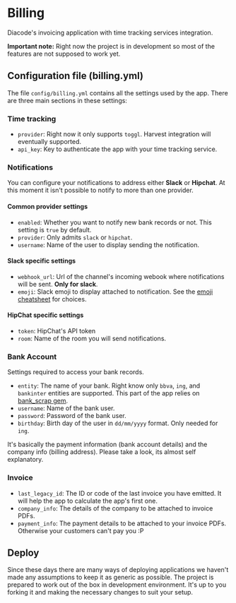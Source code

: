 # Billing

Diacode's invoicing application with time tracking services integration.

**Important note:** Right now the project is in development so most of the features are not supposed to work yet.

## Configuration file (billing.yml)

The file `config/billing.yml` contains all the settings used by the app. There are three main sections in these settings:

### Time tracking

* `provider`: Right now it only supports `toggl`. Harvest integration will eventually supported.
* `api_key`: Key to authenticate the app with your time tracking service. 

### Notifications 

You can configure your notifications to address either **Slack** or **Hipchat**. At this moment it isn't possible to notify to more than one provider. 

#### Common provider settings

* `enabled`: Whether you want to notify new bank records or not. This setting is `true` by default.
* `provider`: Only admits `slack` or `hipchat`.
* `username`: Name of the user to display sending the notification.

#### Slack specific settings

* `webhook_url`: Url of the channel's incoming webook where notifications will be sent. **Only for slack**.
* `emoji`: Slack emoji to display attached to notification. See the [emoji cheatsheet](http://www.emoji-cheat-sheet.com/) for choices.

#### HipChat specific settings

* `token`: HipChat's API token
* `room`: Name of the room you will send notifications.

### Bank Account

Settings required to access your bank records.

* `entity`: The name of your bank. Right know only `bbva`, `ing`, and `bankinter` entities are supported. This part of the app relies on [bank_scrap gem](https://github.com/bank-scrap/bank_scrap).
* `username`: Name of the bank user.
* `password`: Password of the bank user.
* `birthday`: Birth day of the user in `dd/mm/yyyy` format. Only needed for `ing`.

It's basically the payment information (bank account details) and the company info (billing address). Please take a look, its almost self explanatory.

### Invoice

* `last_legacy_id`: The ID or code of the last invoice you have emitted. It will help the app to calculate the app's first one.
* `company_info`: The details of the company to be attached to invoice PDFs.
* `payment_info`: The payment details to be attached to your invoice PDFs. Otherwise your customers can't pay you :P 

## Deploy

Since these days there are many ways of deploying applications we haven't made any assumptions to keep it as generic as possible. The project is prepared to work out of the box in development environment. It's up to you forking it and making the necessary changes to suit your setup.